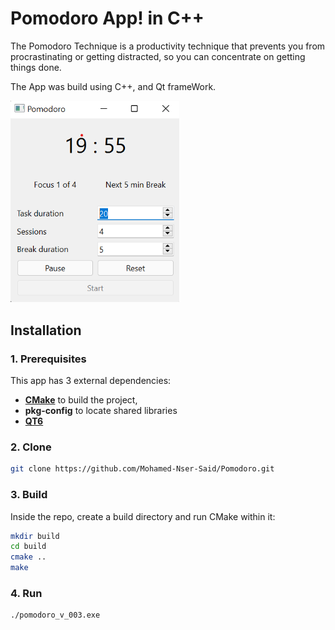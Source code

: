 Pomodoro App! in C++
================

The Pomodoro Technique is a productivity technique that prevents you from procrastinating or 
getting distracted, so you can concentrate on getting things done.

The App was build using C++, and Qt frameWork.


<img src="https://github.com/Mohamed-Nser-Said/Pomodoro/blob/master/rec/img_1.png" style="width:270px"/>



## Installation

### 1. Prerequisites

This app has 3 external dependencies:

- **[CMake](https://cmake.org/)** to build the project,
- **pkg-config** to locate shared libraries
- **[QT6](https://doc.qt.io/)**


### 2. Clone

```sh
git clone https://github.com/Mohamed-Nser-Said/Pomodoro.git
```

### 3. Build

Inside the repo, create a build directory and run CMake within it:

```sh
mkdir build
cd build
cmake ..
make
```

### 4. Run

```sh
./pomodoro_v_003.exe
```

